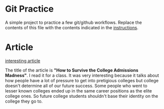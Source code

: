 # Git Practice

A simple project to practice a few git/github workflows. Replace the contents of this file with the contents indicated in the [instructions](./instructions.md).

# Article

[interesting article](https://www.nytimes.com/2015/03/15/opinion/sunday/frank-bruni-how-to-survive-the-college-admissions-madness.html)

The title of the article is **"How to Survive the College Admissions Madness"**. I read it for a class. It was very interesting because it talks about how people have a lot of pressure to get into pretigious colleges but college doesn't determine all of our future success. Some people who went to lesser known colleges ended up in the same career positions as the elite college ones. So future college students shouldn't base their identity on the college they go to.
